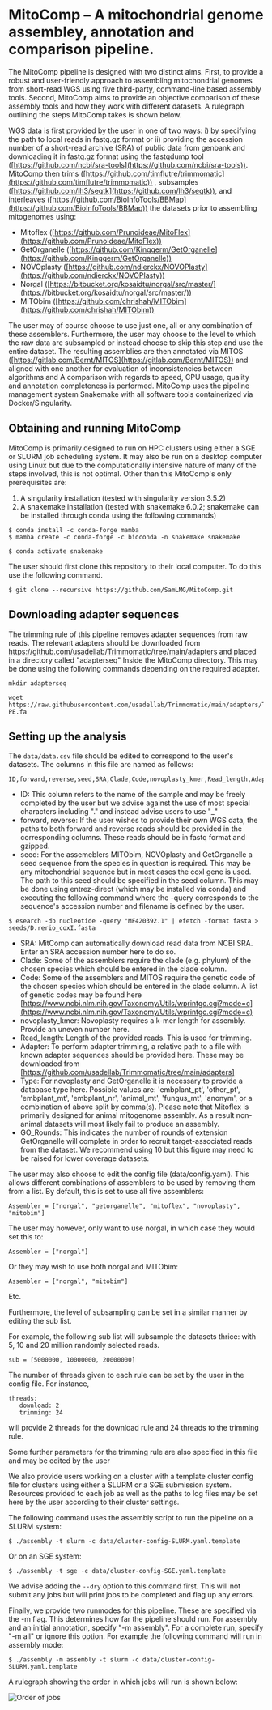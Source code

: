 # MitoComp – A mitochondrial genome assembley, annotation and comparison pipeline.

The MitoComp pipeline is designed with two distinct aims. First, to provide a robust and user-friendly approach to assembling mitochondrial genomes from short-read WGS using five third-party, command-line based assembly tools. Second, MitoComp aims to provide an objective comparison of these assembly tools and how they work with different datasets. A rulegraph outlining the steps MitoComp takes is shown below.

WGS data is first provided by the user in one of two ways: i) by specifying the path to local reads in fastq.gz format or ii) providing the accession number of a short-read archive (SRA) of public data from genbank and downloading it in fastq.gz format using the fastqdump tool ([https://github.com/ncbi/sra-tools](https://github.com/ncbi/sra-tools)). MitoComp then trims ([https://github.com/timflutre/trimmomatic](https://github.com/timflutre/trimmomatic)) , subsamples ([https://github.com/lh3/seqtk](https://github.com/lh3/seqtk)), and interleaves ([https://github.com/BioInfoTools/BBMap](https://github.com/BioInfoTools/BBMap)) the datasets prior to assembling mitogenomes using:

- Mitoflex ([https://github.com/Prunoideae/MitoFlex](https://github.com/Prunoideae/MitoFlex))
- GetOrganelle ([https://github.com/Kinggerm/GetOrganelle](https://github.com/Kinggerm/GetOrganelle))
- NOVOplasty ([https://github.com/ndierckx/NOVOPlasty](https://github.com/ndierckx/NOVOPlasty))
- Norgal ([https://bitbucket.org/kosaidtu/norgal/src/master/](https://bitbucket.org/kosaidtu/norgal/src/master/))
- MITObim ([https://github.com/chrishah/MITObim](https://github.com/chrishah/MITObim))

The user may of course choose to use just one, all or any combination of these assemblers. Furthermore, the user may choose to the level to which the raw data are subsampled or instead choose to skip this step and use the entire dataset. The resulting assemblies are then annotated via MITOS ([https://gitlab.com/Bernt/MITOS](https://gitlab.com/Bernt/MITOS)) and aligned with one another for evaluation of inconsistencies between algorithms and A comparison with regards to speed, CPU usage, quality and annotation completeness is performed. MitoComp uses the pipeline management system Snakemake with all software tools containerized via Docker/Singularity.

## Obtaining and running MitoComp

MitoComp is primarily designed to run on HPC clusters using either a SGE or SLURM job scheduling system. It may also be run on a desktop computer using Linux but due to the computationally intensive nature of many of the steps involved, this is not optimal. Other than this MitoComp&#39;s only prerequisites are:

1. A singularity installation (tested with singularity version 3.5.2)
2. A snakemake installation (tested with snakemake 6.0.2; snakemake can be installed through conda using the following commands)

```
$ conda install -c conda-forge mamba
$ mamba create -c conda-forge -c bioconda -n snakemake snakemake
```
```
$ conda activate snakemake
```

The user should first clone this repository to their local computer. To do this use the following command.

```
$ git clone --recursive https://github.com/SamLMG/MitoComp.git
```

## Downloading adapter sequences

The trimming rule of this pipeline removes adapter sequences from raw reads. The relevant adapters should be downloaded from https://github.com/usadellab/Trimmomatic/tree/main/adapters and placed in a directory called &quot;adapterseq&quot; Inside the MitoComp directory. This may be done using the following commands depending on the required adapter. 

```
mkdir adapterseq
```

```
wget https://raw.githubusercontent.com/usadellab/Trimmomatic/main/adapters/TruSeq3-PE.fa
```

## Setting up the analysis

The `data/data.csv` file should be edited to correspond to the user&#39;s datasets. The columns in this file are named as follows:

```
ID,forward,reverse,seed,SRA,Clade,Code,novoplasty_kmer,Read_length,Adapter,Type,GO_Rounds
```

- ID: This column refers to the name of the sample and may be freely completed by the user but we advise against the use of most special characters including &quot;.&quot; and instead advise users to use &quot;_&quot;
- forward, reverse: If the user wishes to provide their own WGS data, the paths to both forward and reverse reads should be provided in the corresponding columns. These reads should be in fastq format and gzipped.
- seed: For the assemeblers MITObim, NOVOplasty and GetOrganelle a seed sequence from the species in question is required. This may be any mitochondrial sequence but in most cases the coxI gene is used. The path to this seed should be specified in the seed column. This may be done using entrez-direct (which may be installed via conda) and executing the following command where the -query corresponds to the sequence's accession number and filename is defined by the user.

```
$ esearch -db nucleotide -query "MF420392.1" | efetch -format fasta > seeds/D.rerio_coxI.fasta
```
- SRA: MitComp can automatically download read data from NCBI SRA. Enter an SRA accession number here to do so.
- Clade: Some of the assemblers require the clade (e.g. phylum) of the chosen species which should be entered in the clade column.
- Code: Some of the assemblers and MITOS require the genetic code of the chosen species which should be entered in the clade column. A list of genetic codes may be found here [https://www.ncbi.nlm.nih.gov/Taxonomy/Utils/wprintgc.cgi?mode=c](https://www.ncbi.nlm.nih.gov/Taxonomy/Utils/wprintgc.cgi?mode=c)
- novoplasty_kmer: Novoplasty requires a k-mer length for assembly. Provide an uneven number here.
- Read_length: Length of the provided reads. This is used for trimming.
- Adapter: To perform adapter trimming, a relative path to a file with known adapter sequences should be provided here. These may be downloaded from [https://github.com/usadellab/Trimmomatic/tree/main/adapters]
- Type: For novoplasty and GetOrganelle it is necessary to provide a database type here. Possible values are: 'embplant_pt', 'other_pt', 'embplant_mt', 'embplant_nr', 'animal_mt', 'fungus_mt', 'anonym', or a combination of above split by comma(s). Please note that Mitoflex is primarily designed for animal mitogenome assembly. As a result non-animal datasets will most likely fail to produce an assembly. 
- GO_Rounds: This indicates the number of rounds of extension GetOrganelle will complete in order to recruit target-associated reads from the dataset. We recommend using 10 but this figure may need to be raised for lower coverage datasets. 

The user may also choose to edit the config file (data/config.yaml). This allows different combinations of assemblers to be used by removing them from a list. By default, this is set to use all five assemblers:

```
Assembler = ["norgal", "getorganelle", "mitoflex", "novoplasty", "mitobim"]
```
The user may however, only want to use norgal, in which case they would set this to:

```
Assembler = ["norgal"]
```

Or they may wish to use both norgal and MITObim:

```
Assembler = ["norgal", "mitobim"]
```

Etc.

Furthermore, the level of subsampling can be set in a similar manner by editing the sub list.

For example, the following sub list will subsample the datasets thrice: with 5, 10 and 20 million randomly selected reads.

```
sub = [5000000, 10000000, 20000000]
```
The number of threads given to each rule can be set by the user in the config file. For instance,

```
threads:
   download: 2
   trimming: 24
```

will provide 2 threads for the download rule and 24 threads to the trimming rule.

Some further parameters for the trimming rule are also specified in this file and may be edited by the user

We also provide users working on a cluster with a template cluster config file for clusters using either a SLURM or a SGE submission system. Resources provided to each job as well as the paths to log files may be set here by the user according to their cluster settings.

The following command uses the assembly script to run the pipeline on a SLURM system:

```
$ ./assembly -t slurm -c data/cluster-config-SLURM.yaml.template
```

Or on an SGE system:

```
$ ./assembly -t sge -c data/cluster-config-SGE.yaml.template
```

We advise adding the `--dry` option to this command first. This will not submit any jobs but will print jobs to be completed and flag up any errors.

Finally, we provide two runmodes for this pipeline. These are specified via the -m flag. This determines how far the pipeline should run. For assembly and an initial annotation, specify "-m assembly". For a complete run, specify "-m all" or ignore this option. For example the following command will run in assembly mode: 

```
$ ./assembly -m assembly -t slurm -c data/cluster-config-SLURM.yaml.template
```

A rulegraph showing the order in which jobs will run is shown below:

![Order of jobs](rulegraph.svg)
